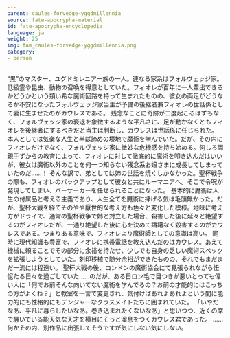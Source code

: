 ```yaml
---
parent: caules-forvedge-yggdmillennia
source: fate-apocrypha-material
id: fate-apocrypha-encyclopedia
language: ja
weight: 25
img: fam_caules-forvedge-yggdmillennia.png
category:
- person
---
```


“黒”のマスター、ユグドミレニア一族の一人。連なる家系はフォルヴェッジ家。低級霊や昆虫、動物の召喚を得意としていた。フィオレが百年に一人輩出できるかどうかという類い希な魔術回路を持って生まれたものの、彼女の両足がどうなるか不安になったフォルヴェッジ家当主が予備の後継者兼フィオレの世話係として妻に生ませたのがカウレスである。
残念なことに奇跡が二度起こるはずもなく、フォルヴェッジ家の衰退を象徴するような平凡さに、足が動かなくともフィオレを後継者にするべきだと当主は判断し、カウレスは世話係に任じられた。
本人としては気楽な人生と半ば諦めの境地で魔術を学んでいた。だが、その内にフィオレだけでなく、フォルヴェッジ家に微妙な危機感を持ち始める。何しろ両親手ずからの教育によって、フィオレに対して徹底的に魔術を叩き込んだはいいが、彼女は魔術以外のことを何一つ知らない残念系お嬢さまに成長してしまっていたのだ……！
そんな訳で、弟としては姉の世話を焼くしかなかった。聖杯戦争の際も、フィオレのバックアップとして彼女と共にルーマニアへ。そこで令呪が発現してしまい、バーサーカーを任せられることになった。
基本的に魔術は人生の付属品と考える主義であり、人生全てを魔術に捧げる気は毛頭無かった。だが、聖杯大戦を経てそのやや厭世的な考え方も色々と変化した模様。地味に考え方がドライで、通常の聖杯戦争で姉と対立した場合、殺害した後に延々と絶望するのがフィオレだが、一通り絶望した後に心を決めて躊躇なく殺害するのがカウレスである。つまりある意味で、フィオレより魔術師としての意識は高い。
同時に現代知識も豊富で、フィオレに携帯電話を教え込んだのはカウレス。あえて機械に頼ることでその部分に余裕を持たせ、少しでも自身の乏しい魔術スぺックを拡張しようとしていた。刻印移植で随分余裕ができたものの、それでもまだまだ一流には程遠い。
聖杯大戦の後、ロンドンの魔術協会にて見張られながら忸怩たる日々を過ごしていた……のだが、ある日ロン毛で目つきが悪いとっても偉い人に「何でお前そんな向いてない魔術を学んでるの？お前の才能的にはこっちの方がよくね？」と教室を一言で変更され、気付けばあれよあれよという間に能力的にも性格的にもデンジャーなクラスメイトたちに囲まれていた。
「いやだなあ、平凡に暮らしたいなあ。巻き込まれたくないなあ」と思いつつ、近くの席で騒いでいる能天気な天才を横目にそっと溜息をつくカウレス君であった。
……何かその内、別作品に出張してそうですが気にしない気にしない。

